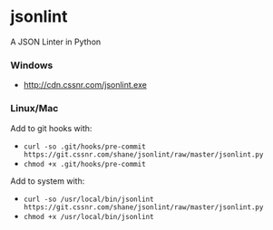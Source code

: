 # jsonlint

A JSON Linter in Python

### Windows

- http://cdn.cssnr.com/jsonlint.exe

### Linux/Mac

Add to git hooks with:

- `curl -so .git/hooks/pre-commit https://git.cssnr.com/shane/jsonlint/raw/master/jsonlint.py`
- `chmod +x .git/hooks/pre-commit`

Add to system with:

- `curl -so /usr/local/bin/jsonlint https://git.cssnr.com/shane/jsonlint/raw/master/jsonlint.py`
- `chmod +x /usr/local/bin/jsonlint`
